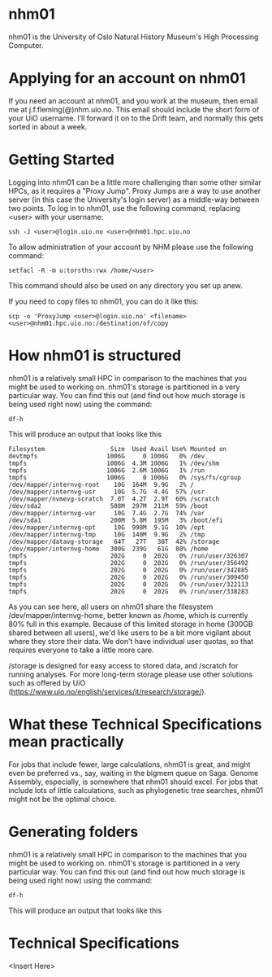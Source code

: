 # nhm01
nhm01 is the University of Oslo Natural History Museum's High Processing Computer. 

# Applying for an account on nhm01
If you need an account at nhm01, and you work at the museum, then email me at j.f.fleming(@)nhm.uio.no. This email should include the short form of your UiO username. I’ll forward it on to the Drift team, and normally this gets sorted in about a week.

# Getting Started
Logging into nhm01 can be a little more challenging than some other similar HPCs, as it requires a "Proxy Jump". Proxy Jumps are a way to use another server (in this case the University's login server) as a middle-way between two points.
To log in to nhm01, use the following command, replacing \<user\> with your username:

```
ssh -J <user>@login.uio.no <user>@nhm01.hpc.uio.no 
```

To allow administration of your account by NHM please use the following command:

```
setfacl -R -m u:torsths:rwx /home/<user>
```
This command should also be used on any directory you set up anew.

If you need to copy files to nhm01, you can do it like this:

```
scp -o 'ProxyJump <user>@login.uio.no' <filename> <user>@nhm01.hpc.uio.no:/destination/of/copy
```
# How nhm01 is structured
nhm01 is a relatively small HPC in comparison to the machines that you might be used to working on. nhm01's storage is partitioned in a very particular way. You can find this out (and find out how much storage is being used right now) using the command:

```
df-h
```
This will produce an output that looks like this

```
Filesystem                  Size  Used Avail Use% Mounted on
devtmpfs                   1006G     0 1006G   0% /dev
tmpfs                      1006G  4.3M 1006G   1% /dev/shm
tmpfs                      1006G  2.6M 1006G   1% /run
tmpfs                      1006G     0 1006G   0% /sys/fs/cgroup
/dev/mapper/internvg-root    10G  164M  9.9G   2% /
/dev/mapper/internvg-usr     10G  5.7G  4.4G  57% /usr
/dev/mapper/nvmevg-scratch  7.0T  4.2T  2.9T  60% /scratch
/dev/sda2                   508M  297M  211M  59% /boot
/dev/mapper/internvg-var     10G  7.4G  2.7G  74% /var
/dev/sda1                   200M  5.8M  195M   3% /boot/efi
/dev/mapper/internvg-opt     10G  998M  9.1G  10% /opt
/dev/mapper/internvg-tmp     10G  140M  9.9G   2% /tmp
/dev/mapper/datavg-storage   64T   27T   38T  42% /storage
/dev/mapper/internvg-home   300G  239G   61G  80% /home
tmpfs                       202G     0  202G   0% /run/user/326307
tmpfs                       202G     0  202G   0% /run/user/356492
tmpfs                       202G     0  202G   0% /run/user/342885
tmpfs                       202G     0  202G   0% /run/user/309450
tmpfs                       202G     0  202G   0% /run/user/322113
tmpfs                       202G     0  202G   0% /run/user/338283
```

As you can see here, all users on nhm01 share the filesystem /dev/mapper/internvg-home, better known as /home, which is currently 80% full in this example. Because of this limited storage in home (300GB shared between all users), we'd like users to be a bit more vigilant about where they store their data. We don't have individual user quotas, so that requires everyone to take a little more care.

/storage is designed for easy access to stored data, and /scratch for running analyses. For more long-term storage please use other solutions such as offered by UiO (https://www.uio.no/english/services/it/research/storage/).

# What these Technical Specifications mean practically
  For jobs that include fewer, large calculations, nhm01 is great, and might even be preferred vs., say, waiting in the bigmem queue on Saga. Genome Assembly, especially, is somewhere that nhm01 should excel.
  For jobs that include lots of little calculations, such as phylogenetic tree searches, nhm01 might not be the optimal choice.

# Generating folders
nhm01 is a relatively small HPC in comparison to the machines that you might be used to working on. nhm01's storage is partitioned in a very particular way. You can find this out (and find out how much storage is being used right now) using the command:

```
df-h
```
This will produce an output that looks like this

# Technical Specifications
\<Insert Here\>

